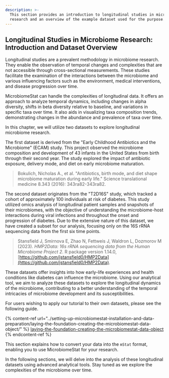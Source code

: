 ```yaml
---
description: >-
  This section provides an introduction to longitudinal studies in microbiome
  research and an overview of the example dataset used for the purpose.
---
```


## Longitudinal Studies in Microbiome Research: Introduction and Dataset Overview

Longitudinal studies are a prevalent methodology in microbiome research. They enable the observation of temporal changes and complexities that are not accessible through cross-sectional measurements. These studies facilitate the examination of the interactions between the microbiome and various influencing factors such as the environment, medical interventions, and disease progression over time.

MicrobiomeStat can handle the complexities of longitudinal data. It offers an approach to analyze temporal dynamics, including changes in alpha diversity, shifts in beta diversity relative to baseline, and variations in specific taxa over time. It also aids in visualizing taxa composition trends, demonstrating changes in the abundance and prevalence of taxa over time.

In this chapter, we will utilize two datasets to explore longitudinal microbiome research.

The first dataset is derived from the "Early Childhood Antibiotics and the Microbiome" (ECAM) study. This project observed the microbiome composition and development of 43 infants in the United States from birth through their second year. The study explored the impact of antibiotic exposure, delivery mode, and diet on early microbiome maturation.

> Bokulich, Nicholas A., et al. "Antibiotics, birth mode, and diet shape microbiome maturation during early life." Science translational medicine 8.343 (2016): 343ra82-343ra82.

The second dataset originates from the "T2D16S" study, which tracked a cohort of approximately 100 individuals at risk of diabetes. This study utilized omics analysis of longitudinal patient samples and snapshots of their microbiomes, with the objective of understanding the microbiome-host interactions during viral infections and throughout the onset and progression of diabetes. Due to the extensive nature of this dataset, we have created a subset for our analysis, focusing only on the 16S rRNA sequencing data from the first six time points.

> Stansfield J, Smirnova E, Zhao N, Fettweis J, Waldron L, Dozmorov M (2023). _HMP2Data: 16s rRNA sequencing data from the Human Microbiome Project 2_. R package version 1.14.0, [https://github.com/jstansfield0/HMP2Data](https://github.com/jstansfield0/HMP2Data).

These datasets offer insights into how early-life experiences and health conditions like diabetes can influence the microbiome. Using our analytical tool, we aim to analyze these datasets to explore the longitudinal dynamics of the microbiome, contributing to a better understanding of the temporal intricacies of microbiome development and its susceptibilities.

For users wishing to apply our tutorial to their own datasets, please see the following guide. 

{% content-ref url="../setting-up-microbiomestat-installation-and-data-preparation/laying-the-foundation-creating-the-microbiomestat-data-object/" %}
[laying-the-foundation-creating-the-microbiomestat-data-object](../setting-up-microbiomestat-installation-and-data-preparation/laying-the-foundation-creating-the-microbiomestat-data-object/)
{% endcontent-ref %}

This section explains how to convert your data into the `mStat` format, enabling you to use MicrobiomeStat for your research.

In the following sections, we will delve into the analysis of these longitudinal datasets using advanced analytical tools. Stay tuned as we explore the complexities of the microbiome over time.
